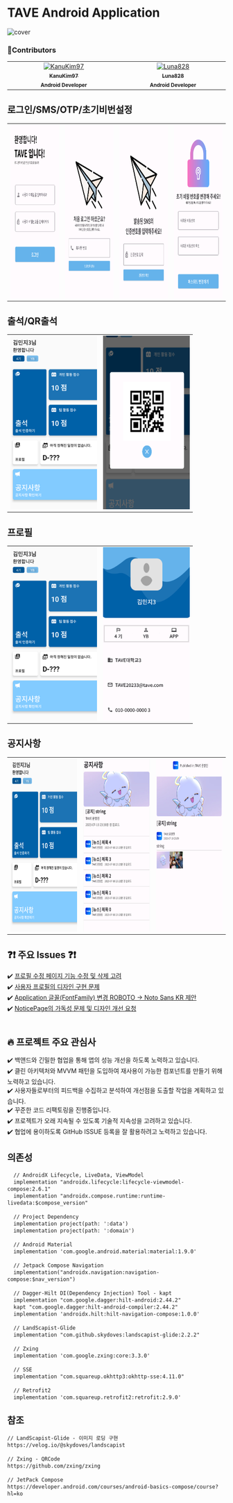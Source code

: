 # TAVE Android Application
![cover](https://github.com/Team-Crackdown/.github-private/assets/74421057/f903ba3a-b1c3-423e-a196-2f3f293111d5)

### 🙌Contributors
<table>
  <tbody>
    <tr>
      <td align="center" valign="top" width="14.28%">
        <a href="https://github.com/KanuKim97">
        <img src="https://avatars.githubusercontent.com/u/74421057?v=4" width="100px;" alt="KanuKim97"/>
        <br />
          <sub>
            <b>KanuKim97</b>
          </sub>
        </a>
        <br />
        <sub>
            <b>Android Developer</b>
        </sub>
        <br />
     </td>
     <td align="center" valign="top" width="14.28%">
       <a href="https://github.com/Luna828">
       <img src="https://avatars.githubusercontent.com/u/93186591?v=4" width="100px;" alt="Luna828"/>
       <br />
         <sub>
           <b>Luna828</b>
         </sub>
       </a>
       <br />
       <sub>
           <b>Android Developer</b>
       </sub>
       <br />
     </td>
    </tr>
  </tbody>
</table>

## 로그인/SMS/OTP/초기비번설정
<table>
  <tr>
    <td><img src="/imges/image.png" width="300" height="400" /></td>
    <td><img src="/imges/image-1.png" width="300" height="400" /></td>
    <td><img src="/imges/image-2.png" width="300" height="400" /></td>
    <td><img src="/imges/image-3.png" width="300" height="400"/></td>
  <tr>
</table>

## 출석/QR출석
<table>
  <tr>
    <td><img src="/imges/image-4.png" width="200" height="400" /></td>
    <td><img src="/imges/image-5.png" width="200" height="400" /></td>
  <tr>
</table>

## 프로필
<table>
  <tr>
    <td><img src="/imges/image-4.png" width="200" height="400" /></td>
    <td><img src="/imges/image-6.png" width="200" height="400" /></td>
  <tr>
</table>

## 공지사항
<table>
  <tr>
    <td><img src="/imges/image-4.png" width="200" height="400" /></td>
    <td><img src="/imges/image-7.png" width="200" height="400" /></td>
    <td><img src="/imges/image-8.png" width="200" height="400" /></td>
  <tr>
</table>

## :question::exclamation: 주요 Issues :question::exclamation:
:heavy_check_mark: [프로필 수정 페이지 기능 수정 및 삭제 고려](https://github.com/Team-Crackdown/TAVE-Android/issues/10)
</br>:heavy_check_mark: [사용자 프로필의 디자인 구현 문제](https://github.com/Team-Crackdown/TAVE-Android/issues/3)
</br>:heavy_check_mark: [Application 글꼴(FontFamily) 변경 ROBOTO -> Noto Sans KR 제안](https://github.com/Team-Crackdown/TAVE-Android/issues/5)
</br>:heavy_check_mark: [NoticePage의 가독성 문제 및 디자인 개선 요청](https://github.com/Team-Crackdown/TAVE-Android/issues/7)
</br>
</br>



## :fire: 프로젝트 주요 관심사
:heavy_check_mark: 백앤드와 긴밀한 협업을 통해 앱의 성능 개선을 하도록 노력하고 있습니다.
</br>:heavy_check_mark: 클린 아키텍처와 MVVM 패턴을 도입하여 재사용이 가능한 컴포넌트를 만들기 위해 노력하고 있습니다. 
</br>:heavy_check_mark: 사용자들로부터의 피드백을 수집하고 분석하여 개선점을 도출할 작업을 계획하고 있습니다.
</br>:heavy_check_mark: 꾸준한 코드 리팩토링을 진행중입니다.
</br>:heavy_check_mark: 프로젝트가 오래 지속될 수 있도록 기술적 지속성을 고려하고 있습니다.
</br>:heavy_check_mark: 협업에 용이하도록 GitHub ISSUE 등록을 잘 활용하려고 노력하고 있습니다. 

## 의존성
```
  // AndroidX Lifecycle, LiveData, ViewModel
  implementation "androidx.lifecycle:lifecycle-viewmodel-compose:2.6.1"
  implementation "androidx.compose.runtime:runtime-livedata:$compose_version"

  // Project Dependency
  implementation project(path: ':data')
  implementation project(path: ':domain')

  // Android Material
  implementation 'com.google.android.material:material:1.9.0'

  // Jetpack Compose Navigation
  implementation("androidx.navigation:navigation-compose:$nav_version")

  // Dagger-Hilt DI(Dependency Injection) Tool - kapt
  implementation "com.google.dagger:hilt-android:2.44.2"
  kapt "com.google.dagger:hilt-android-compiler:2.44.2"
  implementation 'androidx.hilt:hilt-navigation-compose:1.0.0'

  // LandScapist-Glide
  implementation "com.github.skydoves:landscapist-glide:2.2.2"

  // Zxing
  implementation 'com.google.zxing:core:3.3.0'

  // SSE
  implementation "com.squareup.okhttp3:okhttp-sse:4.11.0"

  // Retrofit2
  implementation 'com.squareup.retrofit2:retrofit:2.9.0'
```

## 참조
```
// LandScapist-Glide - 이미지 로딩 구현
https://velog.io/@skydoves/landscapist

// Zxing - QRCode
https://github.com/zxing/zxing

// JetPack Compose
https://developer.android.com/courses/android-basics-compose/course?hl=ko
```
